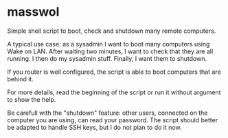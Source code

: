 # masswol
Simple shell script to boot, check and shutdown many remote computers.

A typical use case: as a sysadmin I want to boot many computers using
Wake on LAN. After waiting two minutes, I want to check that they are
all running. I then do my sysadmin stuff. Finally, I want them to
shutdown.

If you router is well configured, the script is able to boot computers
that are behind it.

For more details, read the beginning of the script or run it without
argument to show the help.

Be carefull with the "shutdown" feature: other users, connected on the
computer you are using, can read your password. The script should
better be adapted to handle SSH keys, but I do not plan to do it now.





